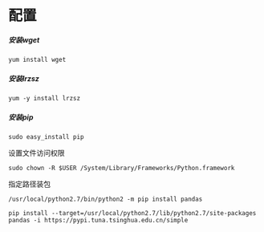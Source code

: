 # 配置
##### 安装wget
```
yum install wget
```
##### 安装lrzsz
```
yum -y install lrzsz
```
##### 安装pip
```
sudo easy_install pip
```
设置文件访问权限
```
sudo chown -R $USER /System/Library/Frameworks/Python.framework
```
指定路径装包
```
/usr/local/python2.7/bin/python2 -m pip install pandas
```
```
pip install --target=/usr/local/python2.7/lib/python2.7/site-packages pandas -i https://pypi.tuna.tsinghua.edu.cn/simple
```
